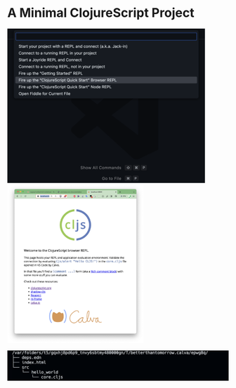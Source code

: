 <div class="slide">

# A Minimal ClojureScript Project
<div class="gutters-10 row" style="flex: 1">
<div class="column">
<img src="images/command-palette-calva-quickstart-cljs.png" alt="Screenshot: Calva QuickStart ClojureScript" width=450>
</div>

<div class="column">
<img src="images/cljs-quick-start-browser.png" alt="Sceenshot: ClojureScript QuickStart browser" width=310>
</div>
</div>

<div class="gutters-10 row" style="flex: 1">
<div class="column">

![Screenshot VS Code terminal, quickstart cljs repl directory tree](images/minimal-cljs-tree.png)
</div>
</div>
</div>

